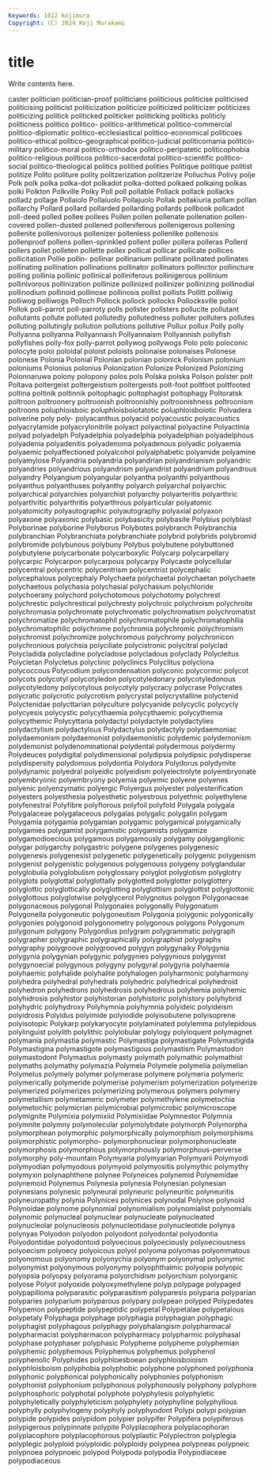```yaml
---
Keywords: 1012 kojimura
Copyright: (C) 2024 Koji Murakami
---
```


# title

Write contents here.



caster
politician politician-proof politicians politicious politicise politicised politicising politicist politicization politicize
politicized politicizer politicizes politicizing politick politicked politicker politicking politicks politicly
politicness politico politico- politico-arithmetical politico-commercial politico-diplomatic politico-ecclesiastical politico-economical politicoes politico-ethical
politico-geographical politico-judicial politicomania politico-military politico-moral politico-orthodox politico-peripatetic politicophobia politico-religious politicos
politico-sacerdotal politico-scientific politico-social politico-theological politics politied polities Politique politique politist
politize Polito politure polity politzerization politzerize Poliuchus Polivy polje Polk
polk polka polka-dot polkadot polka-dotted polkaed polkaing polkas polki Polkton
Polkville Polky Poll poll pollable Pollack pollack pollacks polladz pollage
Pollaiolo Pollaiuolo Pollajuolo Pollak pollakiuria pollam pollan pollarchy Pollard pollard
pollarded pollarding pollards pollbook pollcadot poll-deed polled pollee pollees Pollen
pollen pollenate pollenation pollen-covered pollen-dusted pollened polleniferous pollenigerous pollening pollenite
pollenivorous pollenizer pollenless pollenlike pollenosis pollenproof pollens pollen-sprinkled pollent poller
pollera polleras Pollerd pollers pollet polleten pollette pollex pollical pollicar
pollicate pollices pollicitation Pollie pollin- pollinar pollinarium pollinate pollinated pollinates
pollinating pollination pollinations pollinator pollinators pollinctor pollincture polling pollinia pollinic
pollinical polliniferous pollinigerous pollinium pollinivorous pollinization pollinize pollinized pollinizer pollinizing
pollinodial pollinodium pollinoid pollinose pollinosis pollist pollists Pollitt polliwig polliwog
polliwogs Polloch Pollock pollock pollocks Pollocksville polloi Pollok poll-parrot poll-parroty
polls pollster pollsters pollucite pollutant pollutants pollute polluted pollutedly pollutedness
polluter polluters pollutes polluting pollutingly pollution pollutions pollutive Pollux pollux
Polly polly Pollyanna pollyanna Pollyannaish Pollyannaism Pollyannish pollyfish pollyfishes polly-fox
polly-parrot pollywog pollywogs Polo polo poloconic polocyte poloi poloidal poloist
poloists polonaise polonaises Polonese polonese Polonia Polonial Polonian polonian polonick
Polonism polonium poloniums Polonius polonius Polonization Polonize Polonized Polonizing Polonnaruwa
polony polopony polos pols Polska polska Polson polster polt Poltava
poltergeist poltergeistism poltergeists polt-foot poltfoot poltfooted poltina poltinik poltinnik poltophagic
poltophagist poltophagy Poltoratsk poltroon poltroonery poltroonish poltroonishly poltroonishness poltroonism poltroons
poluphloisboic poluphloisboiotatotic poluphloisboiotic Polvadera polverine poly poly- polyacanthus polyacid polyacoustic
polyacoustics polyacrylamide polyacrylonitrile polyact polyactinal polyactine Polyactinia polyad polyadelph Polyadelphia
polyadelphia polyadelphian polyadelphous polyadenia polyadenitis polyadenoma polyadenous polyadic polyaemia polyaemic
polyaffectioned polyalcohol polyalphabetic polyamide polyamine polyamylose Polyandria polyandria polyandrian polyandrianism
polyandric polyandries polyandrious polyandrism polyandrist polyandrium polyandrous polyandry Polyangium polyangular
polyantha polyanthi polyanthous polyanthus polyanthuses polyanthy polyarch polyarchal polyarchic polyarchical
polyarchies polyarchist polyarchy polyarteritis polyarthric polyarthritic polyarthritis polyarthrous polyarticular polyatomic
polyatomicity polyautographic polyautography polyaxial polyaxon polyaxone polyaxonic polybasic polybasicity polybasite
Polybius polyblast Polyborinae polyborine Polyborus Polybotes polybranch Polybranchia polybranchian Polybranchiata
polybranchiate polybrid polybrids polybromid polybromide polybunous polybuny Polybus polybutene polybuttoned
polybutylene polycarbonate polycarboxylic Polycarp polycarpellary polycarpic Polycarpon polycarpous polycarpy Polycaste
polycellular polycentral polycentric polycentrism polycentrist polycephalic polycephalous polycephaly Polychaeta polychaetal
polychaetan polychaete polychaetous polychasia polychasial polychasium polychloride polychoerany polychord polychotomous
polychotomy polychrest polychrestic polychrestical polychresty polychroic polychroism polychroite polychromasia polychromate
polychromatic polychromatism polychromatist polychromatize polychromatophil polychromatophile polychromatophilia polychromatophilic polychrome polychromia
polychromic polychromism polychromist polychromize polychromous polychromy polychronicon polychronious polychsia polyciliate
polycistronic polycitral polyclad Polycladida polycladine polycladose polycladous polyclady Polycleitus Polycletan
Polycletus polyclinic polyclinics Polyclitus polyclona polycoccous Polycodium polycondensation polyconic polycormic
polycot polycots polycotyl polycotyledon polycotyledonary polycotyledonous polycotyledony polycotylous polycotyly polycracy
polycrase Polycrates polycratic polycrotic polycrotism polycrystal polycrystalline polyctenid Polyctenidae polycttarian
polyculture polycyanide polycyclic polycycly polycyesis polycystic polycythaemia polycythaemic polycythemia polycythemic
Polycyttaria polydactyl polydactyle polydactylies polydactylism polydactylous Polydactylus polydactyly polydaemoniac polydaemonism
polydaemonist polydaemonistic polydemic polydemonism polydemonist polydenominational polydental polydermous polydermy Polydeuces
polydigital polydimensional polydipsia polydipsic polydisperse polydispersity polydomous polydontia Polydora Polydorus
polydymite polydynamic polyedral polyeidic polyeidism polyelectrolyte polyembryonate polyembryonic polyembryony polyemia
polyemic polyene polyenes polyenic polyenzymatic polyergic Polyergus polyester polyesterification polyesters
polyesthesia polyesthetic polyestrous polyethnic polyethylene polyfenestral Polyfibre polyflorous polyfoil polyfold
Polygala polygala Polygalaceae polygalaceous polygalas polygalic polygalin polygam Polygamia polygamia
polygamian polygamic polygamical polygamically polygamies polygamist polygamistic polygamists polygamize polygamodioecious
polygamous polygamously polygamy polyganglionic polygar polygarchy polygastric polygene polygenes polygenesic
polygenesis polygenesist polygenetic polygenetically polygenic polygenism polygenist polygenistic polygenous polygenouss
polygeny polyglandular polyglobulia polyglobulism polyglossary polyglot polyglotism polyglotry polyglots polyglottal
polyglottally polyglotted polyglotter polyglottery polyglottic polyglottically polyglotting polyglottism polyglottist polyglottonic
polyglottous polyglotwise polyglycerol Polygnotus polygon Polygonaceae polygonaceous polygonal Polygonales polygonally
Polygonatum Polygonella polygoneutic polygoneutism Polygonia polygonic polygonically polygonies polygonoid polygonometry
polygonous polygons Polygonum polygonum polygony Polygordius polygram polygrammatic polygraph polygrapher
polygraphic polygraphically polygraphist polygraphs polygraphy polygroove polygrooved polygyn polygynaiky Polygynia
polygynia polygynian polygynic polygynies polygynious polygynist polygynoecial polygynous polygyny polygyral
polygyria polyhaemia polyhaemic polyhalide polyhalite polyhalogen polyharmonic polyharmony polyhedra polyhedral
polyhedrals polyhedric polyhedrical polyhedroid polyhedron polyhedrons polyhedrosis polyhedrous polyhemia polyhemic
polyhidrosis polyhistor polyhistorian polyhistoric polyhistory polyhybrid polyhydric polyhydroxy Polyhymnia polyhymnia
polyideic polyideism polyidrosis Polyidus polyimide polyiodide polyisobutene polyisoprene polyisotopic Polykarp
polykaryocyte polylaminated polylemma polylepidous polylinguist polylith polylithic polylobular polylogy polyloquent
polymagnet polymania polymastia polymastic Polymastiga polymastigate Polymastigida Polymastigina polymastigote polymastigous
polymastism Polymastodon polymastodont Polymastus polymasty polymath polymathic polymathist polymaths polymathy
polymazia Polymela Polymele polymelia polymelian Polymelus polymely polymer polymerase polymere
polymeria polymeric polymerically polymeride polymerise polymerism polymerization polymerize polymerized polymerizes
polymerizing polymerous polymers polymery polymetallism polymetameric polymeter polymethylene polymetochia polymetochic
polymicrian polymicrobial polymicrobic polymicroscope polymignite Polymixia polymixiid Polymixiidae Polymnestor Polymnia
polymnite polymny polymolecular polymolybdate polymorph Polymorpha polymorphean polymorphic polymorphically polymorphism
polymorphisms polymorphistic polymorpho- polymorphonuclear polymorphonucleate polymorphosis polymorphous polymorphously polymorphous-perverse polymorphy
poly-mountain Polymyaria polymyarian Polymyarii Polymyodi polymyodian polymyodous polymyoid polymyositis polymythic
polymythy polymyxin polynaphthene polynee Polyneices polynemid Polynemidae polynemoid Polynemus Polynesia
polynesia Polynesian polynesian polynesians polynesic polyneural polyneuric polyneuritic polyneuritis polyneuropathy
polynia Polynices polynices polynodal Polynoe polynoid Polynoidae polynome polynomial polynomialism
polynomialist polynomials polynomic polynucleal polynuclear polynucleate polynucleated polynucleolar polynucleosis polynucleotidase
polynucleotide polynya polynyas Polyodon polyodon polyodont polyodontal polyodontia Polyodontidae polyodontoid
polyoecious polyoeciously polyoeciousness polyoecism polyoecy polyoicous polyol polyoma polyomas polyommatous
polyonomous polyonomy polyonychia polyonym polyonymal polyonymic polyonymist polyonymous polyonymy polyophthalmic
polyopia polyopic polyopsia polyopsy polyorama polyorchidism polyorchism polyorganic polyose Polyot
polyoxide polyoxymethylene polyp polypage polypaged polypapilloma polyparasitic polyparasitism polyparesis polyparia
polyparian polyparies polyparium polyparous polypary polypean polyped Polypedates Polypemon polypeptide
polypeptidic polypetal Polypetalae polypetalous polypetaly Polyphaga polyphage polyphagia polyphagian polyphagic
polyphagist polyphagous polyphagy polyphalangism polypharmacal polypharmacist polypharmacon polypharmacy polypharmic polyphasal
polyphase polyphaser polyphasic Polypheme polypheme polyphemian polyphemic polyphemous Polyphemus polyphemus
polyphenol polyphenolic Polyphides polyphloesboean polyphloisboioism polyphloisboism polyphobia polyphobic polyphone polyphoned
polyphonia polyphonic polyphonical polyphonically polyphonies polyphonism polyphonist polyphonium polyphonous polyphonously
polyphony polyphore polyphosphoric polyphotal polyphote polyphylesis polyphyletic polyphyletically polyphyleticism polyphylety
polyphylline polyphyllous polyphylly polyphylogeny polyphyly polyphyodont Polypi polypi polypian polypide
polypides polypidom polypier polypifer Polypifera polypiferous polypigerous polypinnate polypite Polyplacophora
polyplacophoran polyplacophore polyplacophorous polyplastic Polyplectron polyplegia polyplegic polyploid polyploidic polyploidy
polypnea polypneas polypneic polypnoea polypnoeic polypod Polypoda polypodia Polypodiaceae polypodiaceous
